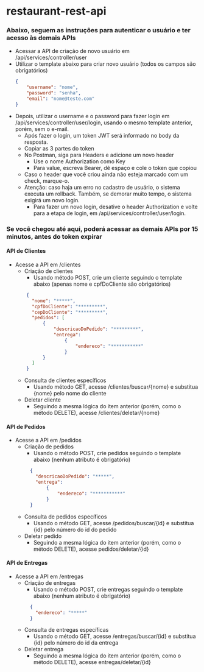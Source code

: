 # restaurant-rest-api

### Abaixo, seguem as instruções para autenticar o usuário e ter acesso às demais APIs

- Acessar a API de criação de novo usuário em /api/services/controller/user
- Utilizar o template abaixo para criar novo usuário (todos os campos são obrigatórios)
    ```json
    {
        "username": "nome",
        "password": "senha",
        "email": "nome@teste.com"
    }
    ```
- Depois, utilizar o username e o password para fazer login em /api/services/controller/user/login, usando o mesmo template anterior, porém, sem o e-mail.
  - Após fazer o login, um token JWT será informado no body da resposta.
  - Copiar as 3 partes do token
  - No Postman, siga para Headers e adicione um novo header
    - Use o nome Authorization como Key
    - Para value, escreva Bearer, dê espaço e cole o token que copiou
  - Caso o header que você criou ainda não esteja marcado com um check, marque-o.
  - Atenção: caso haja um erro no cadastro de usuário, o sistema executa um rollback. Também, se demorar muito tempo, o sistema exigirá um novo login.
    - Para fazer um novo login, desative o header Authorization e volte para a etapa de login, em /api/services/controller/user/login.

### Se você chegou até aqui, poderá acessar as demais APIs por 15 minutos, antes do token expirar

#### API de Clientes
- Acesse a API em /clientes
  - Criação de clientes
    - Usando método POST, crie um cliente seguindo o template abaixo (apenas nome e cpfDoCliente são obrigatórios)
  ```json
      {
        "nome": "*****",
        "cpfDoCliente": "*********",
        "cepDoCliente": "*********",
        "pedidos": [
            {
                "descricaoDoPedido": "*********",
                "entrega":
                    {
                        "endereco": "***********"
                    }                   
            } 
        ]
      }
    ```
  - Consulta de clientes específicos
    - Usando método GET, acesse /clientes/buscar/{nome} e substitua {nome} pelo nome do cliente
  - Deletar cliente
    - Seguindo a mesma lógica do item anterior (porém, como o método DELETE), acesse /clientes/deletar/{nome}

#### API de Pedidos
- Acesse a API em /pedidos
  - Criação de pedidos
    - Usando o método POST, crie pedidos seguindo o template abaixo (nenhum atributo é obrigatório)
    ```json
      {
        "descricaoDoPedido": "*****",
        "entrega":
            {
                "endereco": "***********"       
            }
      }
    ```
  - Consulta de pedidos específicos
    - Usando o método GET, acesse /pedidos/buscar/{id} e substitua {id} pelo número do id do pedido
  - Deletar pedido
    - Seguindo a mesma  lógica do item anterior (porém, como o método DELETE), acesse pedidos/deletar/{id}

#### API de Entregas
- Acesse a API em /entregas
  - Criação de entregas
    - Usando o método POST, crie entregas seguindo o template abaixo (nenhum atributo é obrigatório)
    ```json
      {
        "endereco": "*****"
      }
    ```
  - Consulta de entregas específicas
    - Usando o método GET, acesse /entregas/buscar/{id} e substitua {id} pelo número do id da entrega
  - Deletar entrega
    - Seguindo a mesma  lógica do item anterior (porém, como o método DELETE), acesse entregas/deletar/{id}



